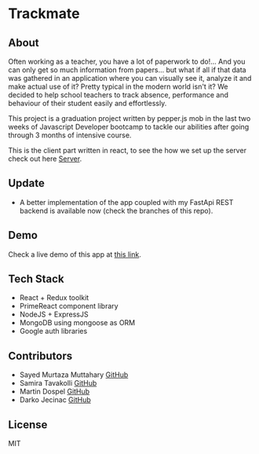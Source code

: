 # Trackmate

## About
Often working as a teacher, you have a lot of paperwork to do!... And you can only get so much information from papers... but what if all if that data was gathered in an application where you can visually see it, analyze it and make actual use of it? Pretty typical in the modern world isn't it? We decided to help school teachers to track absence, performance and behaviour of their student easily and effortlessly.

This project is a graduation project written by pepper.js mob in the last two weeks of </salt> Javascript Developer bootcamp to tackle our abilities after going through 3 months of intensive course.

This is the client part written in react, to see the how we set up the server check out here [Server](https://github.com/martindospel/final-project-server).

## Update
* A better implementation of the app coupled with my FastApi REST backend is available now (check the branches of this repo).

## Demo
Check a live demo of this app at [this link](https://track-mate.netlify.app).

## Tech Stack
* React + Redux toolkit
* PrimeReact component library
* NodeJS + ExpressJS
* MongoDB using mongoose as ORM
* Google auth libraries

## Contributors
* Sayed Murtaza Muttahary [GitHub](https://github.com/sayedmurtaza24)
* Samira Tavakolli [GitHub](https://github.com/samiracode)
* Martin Dospel [GitHub](https://github.com/martindospel)
* Darko Jecinac [GitHub](https://github.com/jecinacDarko)

## License
MIT
